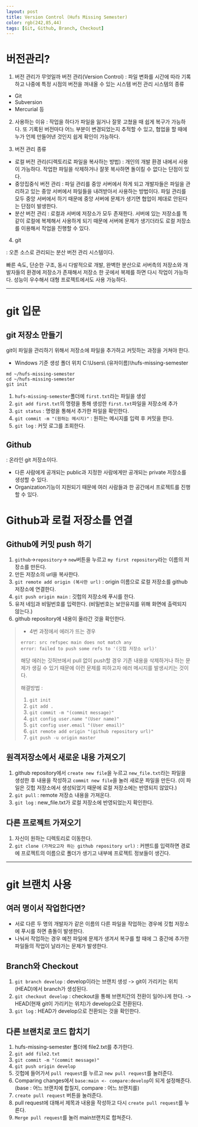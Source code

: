```yaml
---
layout: post
title: Version Control (Hufs Missing Semester)
color: rgb(242,85,44)
tags: [Git, Github, Branch, Checkout]
---
```


# 버전관리?

1. 버전 관리가 무엇일까
버전 관리(Version Control) : 파일 변화를 시간에 따라 기록하고 나중에 특정 시점의 버전을 꺼내올 수 있는 시스템
버전 관리 시스템의 종류
 - Git
 - Subversion
 - Mercurial 등



2. 사용하는 이유
    : 작업을 하다가 파일을 잃거나 잘못 고쳤을 때 쉽게 복구가 가능하다. 또 기록된 버전마다 어느 부분이 변경되었는지 추적할 수 있고, 협업을 할 때에 누가 언제 만들어낸 것인지 쉽게 확인이 가능하다.

3. 버전 관리 종류

- 로컬 버전 관리(디렉토리로 파일을 복사하는 방법) : 개인의 개발 환경 내에서 사용이 가능하다. 작업한 파일을 삭제하거나 잘못 복사하면 돌이킬 수 없다는 단점이 있다. 
- 중앙집중식 버전 관리 : 파일 관리를 중앙 서버에서 하게 되고 개발자들은 파일을 관리하고 있는 중앙 서버에서 파일들을 내려받아서 사용하는 방법이다. 파일 관리를 모두 중앙 서버에서 하기 때문에 중앙 서버에 문제가 생기면 협업이 제대로 안된다는 단점이 발생한다.
- 분산 버전 관리 : 로컬과 서버에 저장소가 모두 존재한다. 서버에 있는 저장소를 똑같이 로컬에 복제해서 사용하게 되기 때문에 서버에 문제가 생기더라도 로컬 저장소를 이용해서 작업을 진행할 수 있다. 


4. git

: 오픈 소스로 관리되는 분산 버전 관리 시스템이다.


빠른 속도, 단순한 구조, 동시 다발적으로 개발, 완벽한 분산으로 서버측의 저장소와 개발자들의 환경에 저장소가 존재해서 저장소 한 곳에서 복제를 하면 다시 작업이 가능하다. 성능이 우수해서 대형 프로젝트에서도 사용 가능하다.

- - -

# git 입문

## git 저장소 만들기
git이 파일을 관리하기 위해서 저장소에 파일을 추가하고 커밋하는 과정을 거쳐야 한다.
- Windows 기준 생성 폴더 위치
C:\Users\ (유저이름)\hufs-missing-semester
```
md ~/hufs-missing-semester
cd ~/hufs-missing-semester
git init
```
1. `hufs-missing-semester`폴더에 `first.txt`라는 파일을 생성
2. `git add first.txt`의 명령을 통해 생성한 `first.txt`파일을 저장소에 추가
3. `git status` : 명령을 통해서 추가한 파일을 확인한다.
4. `git commit -m "(원하는 메시지)"` : 원하는 메시지를 입력 후 커밋을 한다.
5. `git log` : 커밋 로그를 조회한다.
 
## Github
: 온라인 git 저장소이다.

- 다른 사람에게 공개되는 public과 지정한 사람에게만 공개되는 private 저장소를 생성할 수 있다. 
- Organization기능이 지원되기 때문에 여러 사람들과 한 공간에서 프로젝트를 진행할 수 있다.



# Github과 로컬 저장소를 연결

## Github에 커밋 push 하기

1. `github`->`repository`-> `new`버튼을 누르고 `my first repository`라는 이름의 저장소를 만든다.
2.  만든 저장소의 url을 복사한다.
3.  `git remote add origin (복사한 url)` : origin 이름으로 로컬 저장소를 github 저장소에 연결한다.
4.  `git push origin main` : 깃헙의 저장소에 푸시를 한다.
5. 유저 네임과 비밀번호를 입력한다. (비밀번호는 보안유지를 위해 화면에 출력되지 않는다.)
6. github repository에 내용이 올라간 것을 확인한다.

> - 4번 과정에서 에러가 뜨는 경우
> ```
> error: src refspec main does not match any
> error: failed to push some refs to '(깃헙 저장소 url)'
> ```
> 해당 에러는 깃허브에서 pull 없이 push할 경우 기존 내용을 삭제하거나 하는 문제가 생길 수 있기 때문에 이런 문제를 피하고자 에러 메시지를 발생시키는  것이다. 
> 
> 해결방법 : 
>
> 1. `git init`
> 2. `git add .`
> 3. `git commit -m "(commit message)"`
> 4. `git config user.name "(User name)"`
> 5. `git config user.email "(User email)"`
> 6. `git remote add origin "(github repository url)"`
> 7. `git push -u origin master`


## 원격저장소에서 새로운 내용 가져오기

1. github repository에서 `create new file`을 누르고 `new_file.txt`라는 파일을 생성한 후 내용을 작성하고 `commit new file`을 눌러 새로운 파일을 만든다. (이 파일은 깃헙 저장소에서 생성되었기 때문에 로컬 저장소에는 반영되지 않았다.)
2. `git pull` : remote 저장소 내용을 가져온다.
3. `git log` : new_file.txt가 로컬 저장소에 반영되었는지 확인한다.

## 다른 프로젝트 가져오기
1. 자신이 원하는 디렉토리로 이동한다.
2. `git clone (가져오고자 하는 github repository url)` : 커맨드를 입력하면 경로에 프로젝트의 이름으로 폴더가 생기고 내부에 프로젝트 정보들이 생긴다.

- - -

# git 브랜치 사용

## 여러 명이서 작업한다면?
- 서로 다른 두 명의 개발자가 같은 이름의 다른 파일을 작업하는 경우에 깃헙 저장소에 푸시를 하면 충돌이 발생한다.
- 나눠서 작업하는 경우 예전 파일에 문제가 생겨서 복구를 할 때에 그 중간에 추가한 파일들의 작업이 날라가는 문제가 발생한다.

## Branch와 Checkout

1. `git branch develop` : develop이라는 브랜치 생성
 -> git이 가리키는 위치(HEAD)에서 branch가 생성된다.
2. `git checkout develop` : checkout을 통해 브랜치간의 전환이 일어나게 한다.  -> HEAD(현재 git이 가리키는 위치)가 develop으로 전환된다.
3. `git log` : HEAD가 develop으로 전환되는 것을 확인한다.

## 다른 브랜치로 코드 합치기
1. hufs-missing-semester 폴더에 file2.txt를 추가한다.
2. `git add file2.txt`
3. `git commit -m "(commit message)"`
4. `git push origin develop`
5. 깃헙에 들어가서 `pull request`를 누르고 `new pull request`를 눌러준다.
6. Comparing changes에서 `base:main <- compare:develop`이 되게 설정해준다.(base : 어느 브랜치에 합칠지, compare : 어느 브랜치를)
7. `create pull request` 버튼을 눌러준다.
8. pull request에 대해서 제목과 내용을 작성하고 다시 `create pull request`를 누른다.
9. `Merge pull request`를 눌러 main브랜치로 합쳐준다.

